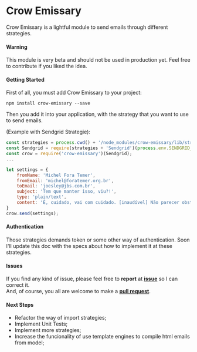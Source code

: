 # Crow Emissary

Crow Emissary is a lightful module to send emails through different strategies.

#### Warning

This module is very beta and should not be used in production yet. Feel free to contribute if you liked the idea.


#### Getting Started

First of all, you must add Crow Emissary to your project:

```shell
npm install crow-emissary --save
```

Then you add it into your application, with the strategy that you want to use to send emails.

(Example with Sendgrid Strategie):
```javascript
const strategies = process.cwd() + '/node_modules/crow-emissary/lib/strategies/';
const Sendgrid = require(strategies + 'Sendgrid')(process.env.SENDGRID_API_KEY);
const crow = require('crow-emissary')(Sendgrid);
...

let settings = {
	fromName: 'Michel Fora Temer',
	fromEmail: 'michel@foratemer.org.br',
	toEmail: 'joesley@jbs.com.br',
	subject: 'Tem que manter isso, viu?!',
	type: 'plain/text',
	content: 'É, cuidado, vai com cuidado. [inaudível] Não parecer obstrução da Justiça [inaudível].'
}
crow.send(settings);
```

#### Authentication

Those strategies demands token or some other way of authentication. Soon I'll update this doc with the specs about how to implement it at these strategies.
  
#### Issues

If you find any kind of issue, please feel free to **report** at [**issue**](https://github.com/wilfernandesjr/crow/issues) so I can correct it.  
And, of course, you all are welcome to make a [**pull request**](https://github.com/wilfernandesjr/crow/pulls).  

#### Next Steps

* Refactor the way of import strategies;
* Implement Unit Tests;
* Implement more strategies;
* Increase the funcionality of use template engines to compile html emails from model;
